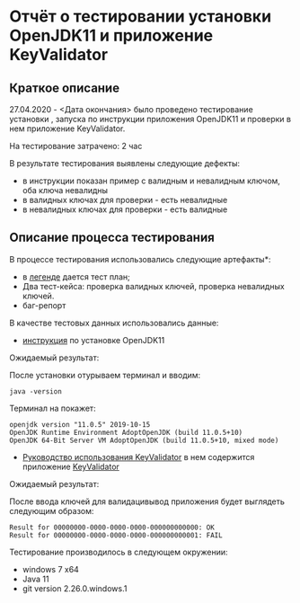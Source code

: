 # Отчёт о тестировании установки OpenJDK11 и приложение KeyValidator

## Краткое описание

27.04.2020 - <Дата окончания> было проведено тестирование установки , запуска по инструкции приложения OpenJDK11 и проверки в нем приложение KeyValidator.

На тестирование затрачено: 2 час

В результате тестирования выявлены следующие дефекты:
* в инструкции показан пример с валидным и невалидным ключом, оба ключа невалидны 
* в валидных ключах для проверки - есть невалидные 
* в невалидных ключах для проверки - есть валидные

## Описание процесса тестирования

В процессе тестирования использовались следующие артефакты*:
* в [легенде](https://github.com/netology-code/javaqa-homeworks/tree/master/intro) дается тест план;
* Два тест-кейса: проверка валидных ключей, проверка невалидных ключей.
* баг-репорт


В качестве тестовых данных использовались данные:
* [инструкция](https://github.com/netology-code/javaqa-homeworks/blob/master/intro/openjdk11-manual.md) по установке OpenJDK11 

Ожидаемый результат:

После установки отурываем терминал и вводим:
```shell script
java -version
```
Терминал на покажет:
```
openjdk version "11.0.5" 2019-10-15
OpenJDK Runtime Environment AdoptOpenJDK (build 11.0.5+10)
OpenJDK 64-Bit Server VM AdoptOpenJDK (build 11.0.5+10, mixed mode)
```
* [Руководство использования KeyValidator](https://github.com/netology-code/javaqa-homeworks/blob/master/intro/user-manual.md)  в нем содержится приложение [KeyValidator](https://github.com/netology-code/javaqa-homeworks/blob/master/intro/artifacts/KeyValidator.class)

Ожидаемый результат: 

После ввода ключей для валидацивывод приложения будет выглядеть следующим образом:
```shell script
Result for 00000000-0000-0000-0000-000000000000: OK
Result for 00000000-0000-0000-0000-000000000001: FAIL
```



Тестирование производилось в следующем окружении:
* windows 7 x64
* Java 11
* git version 2.26.0.windows.1